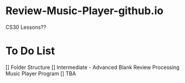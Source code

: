# Review-Music-Player-github.io
CS30 Lessons??
# To Do List
[] Folder Structure
[] Intermediate - Advanced Blank Review Processing Music Player Program
[] TBA